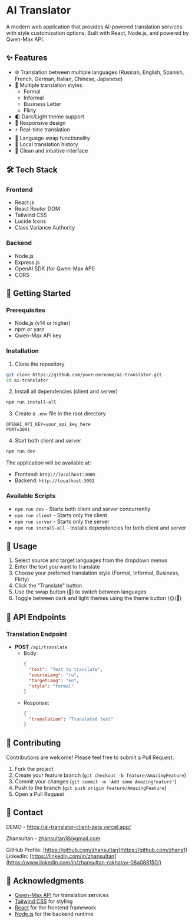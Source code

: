 # AI Translator

A modern web application that provides AI-powered translation services with style customization options. Built with React, Node.js, and powered by Qwen-Max API.

## ✨ Features

- 🌐 Translation between multiple languages (Russian, English, Spanish, French, German, Italian, Chinese, Japanese)
- 🎨 Multiple translation styles:
  - Formal
  - Informal
  - Business Letter
  - Flirty
- 🌓 Dark/Light theme support
- 📱 Responsive design
- ⚡ Real-time translation
- 🔄 Language swap functionality
- 💾 Local translation history
- 🎯 Clean and intuitive interface

## 🛠️ Tech Stack

### Frontend
- React.js
- React Router DOM
- Tailwind CSS
- Lucide Icons
- Class Variance Authority

### Backend
- Node.js
- Express.js
- OpenAI SDK (for Qwen-Max API)
- CORS

## 🚀 Getting Started

### Prerequisites
- Node.js (v14 or higher)
- npm or yarn
- Qwen-Max API key

### Installation

1. Clone the repository
```bash
git clone https://github.com/yourusername/ai-translator.git
cd ai-translator
```

2. Install all dependencies (client and server)
```bash
npm run install-all
```

3. Create a `.env` file in the root directory
```
OPENAI_API_KEY=your_api_key_here
PORT=3001
```

4. Start both client and server
```bash
npm run dev
```

The application will be available at:
- Frontend: `http://localhost:3000`
- Backend: `http://localhost:3001`

### Available Scripts

- `npm run dev` - Starts both client and server concurrently
- `npm run client` - Starts only the client
- `npm run server` - Starts only the server
- `npm run install-all` - Installs dependencies for both client and server

## 📝 Usage

1. Select source and target languages from the dropdown menus
2. Enter the text you want to translate
3. Choose your preferred translation style (Formal, Informal, Business, Flirty)
4. Click the "Translate" button
5. Use the swap button (🔄) to switch between languages
6. Toggle between dark and light themes using the theme button (🌞/🌙)

## 🎯 API Endpoints

### Translation Endpoint
- **POST** `/api/translate`
  - Body:
    ```json
    {
      "text": "Text to translate",
      "sourceLang": "ru",
      "targetLang": "en",
      "style": "formal"
    }
    ```
  - Response:
    ```json
    {
      "translation": "Translated text"
    }
    ```

## 🤝 Contributing

Contributions are welcome! Please feel free to submit a Pull Request.

1. Fork the project
2. Create your feature branch (`git checkout -b feature/AmazingFeature`)
3. Commit your changes (`git commit -m 'Add some AmazingFeature'`)
4. Push to the branch (`git push origin feature/AmazingFeature`)
5. Open a Pull Request

## 📧 Contact

DEMO - https://ai-translator-client-zeta.vercel.app/

Zhansultan - zhansultan18@gmail.com

GitHub Profile: [https://github.com/zhansultan](https://github.com/zhans1)
LinkedIn: [https://linkedin.com/in/zhansultan](https://www.linkedin.com/in/zhansultan-rakhatov-08a088150/)

## 🙏 Acknowledgments

- [Qwen-Max API](https://www.alibabacloud.com/product/machine-learning) for translation services
- [Tailwind CSS](https://tailwindcss.com) for styling
- [React](https://reactjs.org) for the frontend framework
- [Node.js](https://nodejs.org) for the backend runtime
